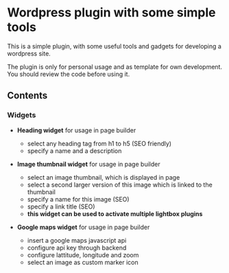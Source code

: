 # Wordpress plugin with some simple tools

This is a simple plugin, with some useful tools and gadgets for developing a wordpress site.

The plugin is only for personal usage and as template for own development. 
You should review the code before using it.

## Contents

### Widgets

* **Heading widget** for usage in page builder
  * select any heading tag from h1 to h5 (SEO friendly)
  * specify a name and a description

* **Image thumbnail widget** for usage in page builder
  * select an image thumbnail, which is displayed in page
  * select a second larger version of this image which is linked to the thumbnail
  * specify a name for this image (SEO)
  * specify a link title (SEO)
  * **this widget can be used to activate multiple lightbox plugins**

* **Google maps widget** for usage in page builder
  * insert a google maps javascript api
  * configure api key through backend
  * configure lattitude, longitude and zoom
  * select an image as custom marker icon